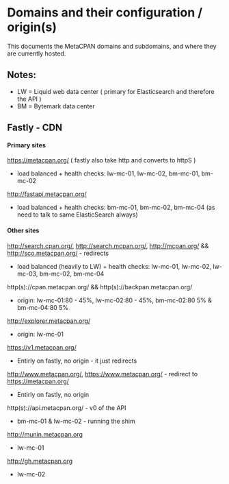 # Domains and their configuration / origin(s)

This documents the MetaCPAN domains and subdomains, and where
they are currently hosted.

## Notes:

- LW = Liquid web data center ( primary for Elasticsearch and therefore the API )
- BM = Bytemark data center 

## Fastly - CDN

#### Primary sites

https://metacpan.org/  ( fastly also take http and converts to httpS )

 * load balanced + health checks: lw-mc-01, lw-mc-02, bm-mc-01, bm-mc-02

http://fastapi.metacpan.org/

 * load balanced + health checks: bm-mc-01, bm-mc-02, bm-mc-04  (as need to talk to same ElasticSearch always)

#### Other sites

http://search.cpan.org/, http://search.mcpan.org/, http://mcpan.org/ && http://sco.metacpan.org/ - redirects

 * load balanced (heavily to LW) + health checks: lw-mc-01, lw-mc-02, lw-mc-03, bm-mc-02, bm-mc-04

http(s)://cpan.metacpan.org/ && http(s)://backpan.metacpan.org/

 * origin: lw-mc-01:80 - 45%, lw-mc-02:80 - 45%, bm-mc-02:80 5% & bm-mc-04:80 5%

http://explorer.metacpan.org/

 * origin: lw-mc-01

https://v1.metacpan.org/

 * Entirly on fastly, no origin - it just redirects

http://www.metacpan.org/, https://www.metacpan.org/ - redirect to https://metacpan.org/

 * Entirly on fastly, no origin

http(s)://api.metacpan.org/ - v0 of the API

  * bm-mc-01 & lw-mc-02 - running the shim

http://munin.metacpan.org

 * lw-mc-01
 
 http://gh.metacpan.org
 
 * lw-mc-02

